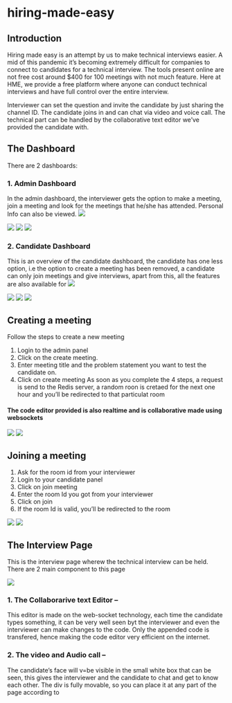# hiring-made-easy

## Introduction

Hiring made easy is an attempt by us to make technical interviews easier. A mid of this
pandemic it’s becoming extremely difficult for companies to connect to candidates for a
technical interview. The tools present online are not free cost around $400 for 100 meetings
with not much feature. Here at HME, we provide a free platform where anyone can conduct
technical interviews and have full control over the entire interview.

Interviewer can set the question and invite the candidate by just sharing the channel ID. The
candidate joins in and can chat via video and voice call. The technical part can be handled by
the collaborative text editor we’ve provided the candidate with.

## The Dashboard

There are 2 dashboards:
### 1. Admin Dashboard

In the admin dashboard, the interviewer gets the option to make a meeting, join a meeting and
look for the meetings that he/she has attended. Personal Info can also be viewed.
<img src = "https://github.com/its-amit-kumar/hiring-made-easy/blob/main/pics/3.jpeg">

<img src = "https://github.com/its-amit-kumar/hiring-made-easy/blob/main/pics/4.jpeg">

<img src = "https://github.com/its-amit-kumar/hiring-made-easy/blob/main/pics/6.jpeg">

<img src = "https://github.com/its-amit-kumar/hiring-made-easy/blob/main/pics/7.jpeg">

### 2. Candidate Dashboard

This is an overview of the candidate dashboard, the candidate has one less option, i.e the option to
create a meeting has been removed, a candidate can only join meetings and give interviews, apart
from this, all the features are also available for 
<img src = "https://github.com/its-amit-kumar/hiring-made-easy/blob/main/pics/10.jpeg">

<img src = "https://github.com/its-amit-kumar/hiring-made-easy/blob/main/pics/11.jpeg">

<img src = "https://github.com/its-amit-kumar/hiring-made-easy/blob/main/pics/8.jpeg">

<img src = "https://github.com/its-amit-kumar/hiring-made-easy/blob/main/pics/9.jpeg">

## Creating a meeting

Follow the steps to create a new meeting
1. Login to the admin panel
2. Click on the create meeting. 
3. Enter meeting title and the problem statement you want to test the candidate on. 
4. Click on create meeting
As soon as you complete the 4 steps, a request is send to the Redis server, a random roon is
cretaed for the next one hour and you’ll be redirected to that particulat room

#### The code editor provided is also realtime and is collaborative made using websockets

<img src = "https://github.com/its-amit-kumar/hiring-made-easy/blob/main/pics/4.jpeg">

<img src = "https://github.com/its-amit-kumar/hiring-made-easy/blob/main/pics/5.png">

## Joining a meeting

1. Ask for the room id from your interviewer
2. Login to your candidate panel
3. Click on join meeting
4. Enter the room Id you got from your interviewer
5. Click on join
6. If the room Id is valid, you’ll be redirected to the room


<img src = "https://github.com/its-amit-kumar/hiring-made-easy/blob/main/pics/5.png">

<img src = "https://github.com/its-amit-kumar/hiring-made-easy/blob/main/pics/11.jpeg">

## The Interview Page

This is the interview page wherew the technical interview can be held. There are 2 main component to this page

<img src = "https://github.com/its-amit-kumar/hiring-made-easy/blob/main/pics/5.png">

### 1. The Collaborarive text Editor –
This editor is made on the web-socket technology, each time the candidate types something, it can
be very well seen byt the interviewer and even the interviewer can make changes to the code. Only the appended code is transfered, hence making the code editor very efficient on the internet. 

### 2. The video and Audio call –
The candidate’s face will v=be visible in the small white box that can be seen, this gives the
interviewer and the candidate to chat and get to know each other. The div is fully movable, so you
can place it at any part of the page according to





